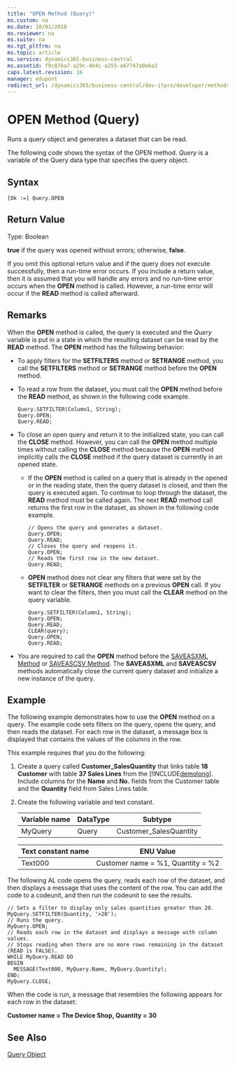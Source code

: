 ```yaml
---
title: "OPEN Method (Query)"
ms.custom: na
ms.date: 10/01/2018
ms.reviewer: na
ms.suite: na
ms.tgt_pltfrm: na
ms.topic: article
ms.service: dynamics365-business-central
ms.assetid: f9c876a7-a29c-4b4c-a255-e67747a0e6a2
caps.latest.revision: 16
manager: edupont
redirect_url: /dynamics365/business-central/dev-itpro/developer/methods-auto/library
---
```


 

# OPEN Method (Query)
Runs a query object and generates a dataset that can be read.  

 The following code shows the syntax of the OPEN method. *Query* is a variable of the Query data type that specifies the query object.  

## Syntax  

```  
[Ok :=] Query.OPEN  
```  

## Return Value  
 Type: Boolean  

 **true** if the query was opened without errors; otherwise, **false**.  

 If you omit this optional return value and if the query does not execute successfully, then a run-time error occurs. If you include a return value, then it is assumed that you will handle any errors and no run-time error occurs when the **OPEN** method is called. However, a run-time error will occur if the **READ** method is called afterward.  

## Remarks  
 When the **OPEN** method is called, the query is executed and the *Query* variable is put in a state in which the resulting dataset can be read by the **READ** method. The **OPEN** method has the following behavior:  

-   To apply filters for the **SETFILTERS** method or **SETRANGE** method, you call the **SETFILTERS** method or **SETRANGE** method before the **OPEN** method.  

-   To read a row from the dataset, you must call the **OPEN** method before the **READ** method, as shown in the following code example.  

    ```  
    Query.SETFILTER(Column1, String);  
    Query.OPEN;  
    Query.READ;  
    ```  

-   To close an open query and return it to the initialized state, you can call the **CLOSE** method. However, you can call the **OPEN** method multiple times without calling the **CLOSE** method because the **OPEN** method implicitly calls the **CLOSE** method if the query dataset is currently in an opened state.  

    -   If the **OPEN** method is called on a query that is already in the opened or in the reading state, then the query dataset is closed, and then the query is executed again. To continue to loop through the dataset, the **READ** method must be called again. The next **READ** method call returns the first row in the dataset, as shown in the following code example.  

        ```  
        // Opens the query and generates a dataset.  
        Query.OPEN;  
        Query.READ;  
        // Closes the query and reopens it.  
        Query.OPEN;  
        // Reads the first row in the new dataset.  
        Query.READ;  

        ```  

    -   **OPEN** method does not clear any filters that were set by the **SETFILTER** or **SETRANGE** methods on a previous **OPEN** call. If you want to clear the filters, then you must call the **CLEAR** method on the query variable.  

        ```  
        Query.SETFILTER(Column1, String);  
        Query.OPEN;  
        Query.READ;  
        CLEAR(query);  
        Query.OPEN;  
        Query.READ;  
        ```  

-   You are required to call the **OPEN** method before the [SAVEASXML Method](devenv-SAVEASXML-Method.md) or [SAVEASCSV Method](devenv-SAVEASCSV-Method.md). The **SAVEASXML** and **SAVEASCSV** methods automatically close the current query dataset and initialize a new instance of the query.  

## Example  
 The following example demonstrates how to use the **OPEN** method on a query. The example code sets filters on the query, opens the query, and then reads the dataset. For each row in the dataset, a message box is displayed that contains the values of the columns in the row.  

 This example requires that you do the following:  

1.  Create a query called **Customer\_SalesQuantity** that links table **18 Customer** with table  **37 Sales Lines** from the [!INCLUDE[demolong](../includes/demolong_md.md)]. Include columns for the **Name** and **No.** fields from the Customer table and the **Quantity** field from Sales Lines table.  

     <!--NAV For step-by-step instructions for creating this query, see [Walkthrough: Creating a Query to Link Two Tables](Walkthrough--Creating-a-Query-to-Link-Two-Tables.md).-->  

2.  Create the following variable and text constant.  

    |Variable name|DataType|Subtype|  
    |-------------------|--------------|-------------|  
    |MyQuery|Query|Customer\_SalesQuantity|  

    |Text constant name|ENU Value|  
    |------------------------|---------------|  
    |Text000|Customer name = %1, Quantity = %2|  

 The following AL code opens the query, reads each row of the dataset, and then displays a message that uses the content of the row. You can add the code to a codeunit, and then run the codeunit to see the results.  

```  
// Sets a filter to display only sales quantities greater than 20.  
MyQuery.SETFILTER(Quantity, '>20');   
// Runs the query.  
MyQuery.OPEN;  
// Reads each row in the dataset and displays a message with column values.  
// Stops reading when there are no more rows remaining in the dataset (READ is FALSE).  
WHILE MyQuery.READ DO  
BEGIN  
  MESSAGE(Text000, MyQuery.Name, MyQuery.Quantity);  
END;  
MyQuery.CLOSE;  
```  

 When the code is run, a message that resembles the following appears for each row in the dataset:  

 **Customer name = The Device Shop, Quantity = 30**  

## See Also  
 [Query Object](../devenv-query-object.md)
